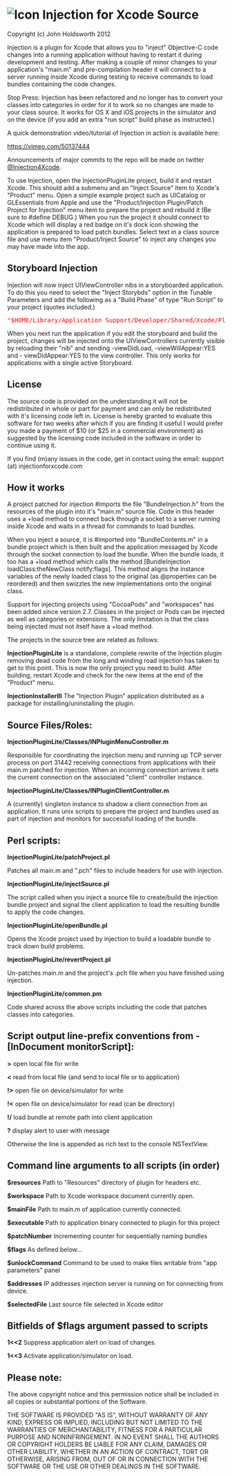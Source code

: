 # ![Icon](http://injectionforxcode.com/injection.png?raw=true) Injection for Xcode Source

Copyright (c) John Holdsworth 2012

Injection is a plugin for Xcode that allows you to "inject" Objective-C code changes into a
running application without having to restart it during development and testing. After making
a couple of minor changes to your application's "main.m" and pre-compilation header it
will connect to a server running inside Xcode during testing to receive commands to
load bundles containing the code changes. 

Stop Press: Injection has been refactored and no longer has to convert your classes into categories
in order for it to work so no changes are made to your class source. It works for OS X and iOS projects
in the simulator and on the device (if you add an extra "run script" build phase as instructed.)

A quick demonstration video/tutorial of Injection in action is available here:

https://vimeo.com/50137444

Announcements of major commits to the repo will be made on twitter [@Injection4Xcode](https://twitter.com/#!/@Injection4Xcode).

To use Injection, open the InjectionPluginLite project, build it and restart Xcode.
This should add a submenu and an "Inject Source" item to Xcode's "Product" menu.
Open a simple example project such as UICatalog or GLEssentials from Apple and use the 
"Product/Injection Plugin/Patch Project for Injection" menu item to prepare the project
and rebuild it (Be sure to #define DEBUG.) When you run the project it should connect
to Xcode which will display a red badge on it's dock icon showing the application is
prepared to load patch bundles. Select text in a class source file and use
menu item "Product/Inject Source" to inject any changes you may have made into the app.

## Storyboard Injection

Injection will now inject UIViewController nibs in a storyboarded application. To do this
you need to select the "Inject Storybds" option in the Tunable Parameters and add the 
following as a "Build Phase" of type "Run Script" to your project (quotes included.)

<style> pre { color: red; } </style>
<pre>
"$HOME/Library/Application Support/Developer/Shared/Xcode/Plug-ins/InjectionPlugin.xcplugin/Contents/Resources/projectBuilt.pl"
</pre>

When you next run the application if you edit the storyboard and build the project, changes will be
injected onto the UIViewControllers currently visible by reloading their "nib" and sending
-viewDidLoad, -viewWillAppear:YES and - viewDidAppear:YES to the view controller. This only
works for applications with a single active Storyboard.

## License

The source code is provided on the understanding it will not be redistributed in whole
or part for payment and can only be redistributed with it's licensing code left in.
License is hereby granted to evaluate this software for two weeks after which if you
are finding it useful I would prefer you made a payment of $10 (or $25 in a 
commercial environment) as suggested by the licensing code included in the software
in order to continue using it.

If you find (m)any issues in the code, get in contact using the email: support (at) injectionforxcode.com

## How it works

A project patched for injection #imports the file "BundleInjection.h" from the resources of the 
plugin into it's "main.m" source file. Code in this header uses a +load method to connect back
through a socket to a server running inside Xcode and waits in a thread for commands to load bundles.

When you inject a source, it is #imported into "BundleContents.m" in a bundle project which is then built
and the application messaged by Xcode through the socket connection to load the bundle. When the bundle
loads, it too has a +load method which calls the method [BundleInjection loadClass:theNewClass notify:flags].
This method aligns the instance variables of the newly loaded class to the original (as @properties can be reordered) 
and then swizzles the new implementations onto the original class.

Support for injecting projects using "CocoaPods" and "workspaces" has been added since version 2.7.
Classes in the project or Pods can be injected as well as categories or extensions.
The only limitation is that the class being injected must not itself have a +load method.

The projects in the source tree are related as follows:

__InjectionPluginLite__ is a standalone, complete rewrite of the Injection plugin removing
dead code from the long and winding road injection has taken to get to this point. This
is now the only project you need to build. After building, restart Xcode and check for
the new items at the end of the "Product" menu.

__InjectionInstallerIII__ The "Injection Plugin" application distributed as a package for
installing/uninstalling the plugin.

## Source Files/Roles:

__InjectionPluginLite/Classes/INPluginMenuController.m__

Responsible for coordinating the injection menu and running up TCP server process on port 31442 receiving
connections from applications with their main.m patched for injection. When an incoming connection
arrives it sets the current connection on the associated "client" controller instance.

__InjectionPluginLite/Classes/INPluginClientController.m__

A (currently) singleton instance to shadow a client connection from an application. It runs unix scripts to
prepare the project and bundles used as part of injection and monitors for successful loading of the bundle.

## Perl scripts:

__InjectionPluginLite/patchProject.pl__

Patches all main.m and ".pch" files to include headers for use with injection.

__InjectionPluginLite/injectSource.pl__

The script called when you inject a source file to create/build the injection bundle project
and signal the client application to load the resulting bundle to apply the code changes.

__InjectionPluginLite/openBundle.pl__

Opens the Xcode project used by injection to build a loadable bundle to track down build problems.

__InjectionPluginLite/revertProject.pl__

Un-patches main.m and the project's .pch file when you have finished using injection.

__InjectionPluginLite/common.pm__

Code shared across the above scripts including the code that patches classes into categories.

## Script output line-prefix conventions from -[InDocument monitorScript]:

__>__ open local file for write

__<__ read from local file (and send to local file or to application)

__!>__ open file on device/simulator for write

__!<__ open file on device/simulator for read (can be directory)

__!/__ load bundle at remote path into client application

__?__ display alert to user with message

Otherwise the line is appended as rich text to the console NSTextView.

## Command line arguments to all scripts (in order)

__$resources__ Path to "Resources" directory of plugin for headers etc.

__$workspace__ Path to Xcode workspace document currently open.

__$mainFile__ Path to main.m of application currently connected.

__$executable__ Path to application binary connected to plugin for this project

__$patchNumber__ Incrementing counter for sequentially naming bundles

__$flags__ As defined below...

__$unlockCommand__ Command to be used to make files writable from "app parameters" panel

__$addresses__ IP addresses injection server is running on for connecting from device.

__$selectedFile__ Last source file selected in Xcode editor

## Bitfields of $flags argument passed to scripts

__1<<2__ Suppress application alert on load of changes.

__1<<3__ Activate application/simulator on load.

## Please note:

The above copyright notice and this permission notice shall be
included in all copies or substantial portions of the Software.

THE SOFTWARE IS PROVIDED "AS IS", WITHOUT WARRANTY OF ANY KIND,
EXPRESS OR IMPLIED, INCLUDING BUT NOT LIMITED TO THE WARRANTIES OF
MERCHANTABILITY, FITNESS FOR A PARTICULAR PURPOSE AND
NONINFRINGEMENT. IN NO EVENT SHALL THE AUTHORS OR COPYRIGHT HOLDERS BE
LIABLE FOR ANY CLAIM, DAMAGES OR OTHER LIABILITY, WHETHER IN AN ACTION
OF CONTRACT, TORT OR OTHERWISE, ARISING FROM, OUT OF OR IN CONNECTION
WITH THE SOFTWARE OR THE USE OR OTHER DEALINGS IN THE SOFTWARE.

